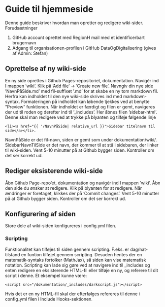 # Guide til hjemmeside
Denne guide beskriver hvordan man opretter og redigere wiki-sider.
Forudsætninger

1.	GitHub account oprettet med RegionH mail med et identificerbart brugernavn
2.	Adgang til organisationen-profilen i GitHub DataOgDigitalisering (gives af Admin: Stefan)

## Oprettelse af ny wiki-side
En ny side oprettes i Github Pages-repositoriet, dokumentation. Navigér ind I mappen ’wiki’.  Klik på ’Add file’ -> ’Create new file’. Navngiv din nye side ’NavnPåSide.md’ med fil-suffixet ’.md’ for at skabe en ny tom markdown fil.
Herfra kan indholdet til den nye wiki-side skrives ind med markdown-syntax. Formateringen på indholdet kan løbende tjekkes ved at benytte ”Preview” funktionen.
Når indholdet er færdigt og filen er gemt, navigeres der ud til roden og derefter ind til ’_includes’. Her åbnes filen ’sidebar-html’. Denne skal man redigere ved at trykke på blyanten og tilføje følgende linje
```
<li><a href="{{ '/NavnPåSide| relative_url }}">Sidebar titelnavn til side</a></li>.
```

NavnPåSide er det fil-navn, siden er gemt som under dokumentation/wiki/. SidebarNavnTilSide er det navn, der kommer til at stå i sidebaren, der linker til wiki-siden.
Vent 5-10 minutter på at Github bygger siden. Kontroller om det ser korrekt ud.

## Rediger eksisterende wiki-side
Åbn Github Page-repo’et, dokumentation og navigér ind I mappen ’wiki’. Åbn den side du ønsker at redigere. Klik på blyanten for at redigere. Når ændringer er foretaget, klikkes der på ’Commit changes’.
Vent 5-10 minutter på at Github bygger siden. Kontroller om det ser korrekt ud.

## Konfigurering af siden
Store dele af wiki-siden konfigureres i config.yml filen.
### Scripting
Funktionalitet kan tilføjes til siden gennem scripting. F.eks. er dag/nat-tilstand en funtion tilføjet gennem scripting. Desuden hentes der en matematik-syntaks fortolker (MathJax), så siden kan vise matematisk notation. 
Scripting kan lade sig gøre ved at navigere ind til _includes  og enten redigere en eksisterende HTML-fil eller tilføje en ny, og referere til dit script i denne.
Et eksempel kunne være:
```
<script src="/dokumentation/_includes/darkscript.js"></script>
```
Hvis det er en ny HTML-fil skal der efterfølges refereres til denne i config_yml filen i Include Hooks-sektionen.



